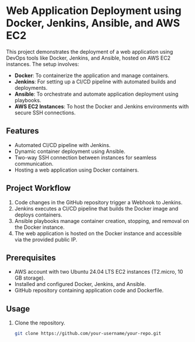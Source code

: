 # Web Application Deployment using Docker, Jenkins, Ansible, and AWS EC2

This project demonstrates the deployment of a web application using DevOps tools like Docker, Jenkins, and Ansible, hosted on AWS EC2 instances. The setup involves:

- **Docker**: To containerize the application and manage containers.
- **Jenkins**: For setting up a CI/CD pipeline with automated builds and deployments.
- **Ansible**: To orchestrate and automate application deployment using playbooks.
- **AWS EC2 Instances**: To host the Docker and Jenkins environments with secure SSH connections.

## Features
- Automated CI/CD pipeline with Jenkins.
- Dynamic container deployment using Ansible.
- Two-way SSH connection between instances for seamless communication.
- Hosting a web application using Docker containers.

## Project Workflow
1. Code changes in the GitHub repository trigger a Webhook to Jenkins.
2. Jenkins executes a CI/CD pipeline that builds the Docker image and deploys containers.
3. Ansible playbooks manage container creation, stopping, and removal on the Docker instance.
4. The web application is hosted on the Docker instance and accessible via the provided public IP.

## Prerequisites
- AWS account with two Ubuntu 24.04 LTS EC2 instances (T2.micro, 10 GB storage).
- Installed and configured Docker, Jenkins, and Ansible.
- GitHub repository containing application code and Dockerfile.

## Usage
1. Clone the repository.
   ```bash
   git clone https://github.com/your-username/your-repo.git
